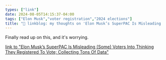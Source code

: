 ```yaml
---
types: ["link"]
date: 2024-08-05T14:15:37-04:00
tags: ["Elon Musk","voter registration","2024 elections"]
title: "🔗 linkblog: my thoughts on 'Elon Musk’s SuperPAC Is Misleading (Some) Voters Into Thinking They Registered To Vote; Collecting Tons Of Data'"
---
```

Finally read up on this, and it's worrying.

[link to "Elon Musk’s SuperPAC Is Misleading (Some) Voters Into Thinking They Registered To Vote; Collecting Tons Of Data"](https://www.techdirt.com/2024/08/05/elon-musks-superpac-is-misleading-some-voters-into-thinking-they-registered-to-vote-collecting-tons-of-data/)
